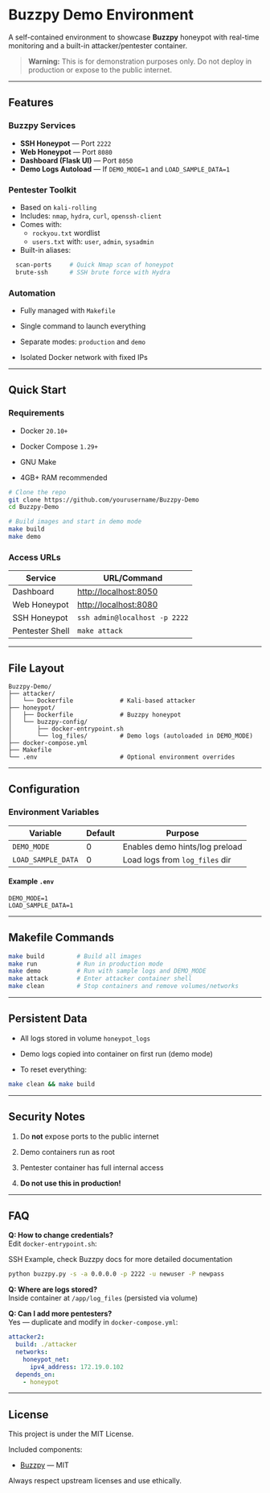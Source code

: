 
# Buzzpy Demo Environment

A self-contained environment to showcase **Buzzpy** honeypot with real-time monitoring and a built-in attacker/pentester container.

> **Warning:** This is for demonstration purposes only. Do not deploy in production or expose to the public internet.

---

## Features

### Buzzpy Services
- **SSH Honeypot** — Port `2222`
- **Web Honeypot** — Port `8080`
- **Dashboard (Flask UI)** — Port `8050`
- **Demo Logs Autoload** — If `DEMO_MODE=1` and `LOAD_SAMPLE_DATA=1`

### Pentester Toolkit
- Based on `kali-rolling`
- Includes: `nmap`, `hydra`, `curl`, `openssh-client`
- Comes with:
  - `rockyou.txt` wordlist
  - `users.txt` with: `user`, `admin`, `sysadmin`
- Built-in aliases:

```bash
  scan-ports     # Quick Nmap scan of honeypot
  brute-ssh      # SSH brute force with Hydra
```

### Automation

- Fully managed with `Makefile`
    
- Single command to launch everything
    
- Separate modes: `production` and `demo`
    
- Isolated Docker network with fixed IPs
    

---

##  Quick Start

### Requirements

- Docker `20.10+`
    
- Docker Compose `1.29+`
    
- GNU Make
    
- 4GB+ RAM recommended


```bash
# Clone the repo
git clone https://github.com/yourusername/Buzzpy-Demo
cd Buzzpy-Demo

# Build images and start in demo mode
make build
make demo
```

### Access URLs

|Service|URL/Command|
|---|---|
|Dashboard|[http://localhost:8050](http://localhost:8050)|
|Web Honeypot|[http://localhost:8080](http://localhost:8080)|
|SSH Honeypot|`ssh admin@localhost -p 2222`|
|Pentester Shell|`make attack`|

---

## File Layout

```text
Buzzpy-Demo/
├── attacker/
│   └── Dockerfile             # Kali-based attacker
├── honeypot/
│   ├── Dockerfile             # Buzzpy honeypot
│   └── buzzpy-config/
│       ├── docker-entrypoint.sh
│       └── log_files/         # Demo logs (autoloaded in DEMO_MODE)
├── docker-compose.yml
├── Makefile
└── .env                       # Optional environment overrides
```

---

## Configuration

### Environment Variables

|Variable|Default|Purpose|
|---|---|---|
|`DEMO_MODE`|0|Enables demo hints/log preload|
|`LOAD_SAMPLE_DATA`|0|Load logs from `log_files` dir|

#### Example `.env`

```dotenv
DEMO_MODE=1
LOAD_SAMPLE_DATA=1
```

---
## Makefile Commands


```bash
make build         # Build all images
make run           # Run in production mode
make demo          # Run with sample logs and DEMO_MODE
make attack        # Enter attacker container shell
make clean         # Stop containers and remove volumes/networks
```

---

## Persistent Data

- All logs stored in volume `honeypot_logs`
    
- Demo logs copied into container on first run (demo mode)
    
- To reset everything:
    
```bash
make clean && make build
```


---

## Security Notes

1. Do **not** expose ports to the public internet
    
2. Demo containers run as root
	
3. Pentester container has full internal access
	
4. **Do not use this in production!**


---

## FAQ

**Q: How to change credentials?**  
Edit `docker-entrypoint.sh`:

SSH Example, check Buzzpy docs for more detailed documentation

```bash
python buzzpy.py -s -a 0.0.0.0 -p 2222 -u newuser -P newpass
```

**Q: Where are logs stored?**  
Inside container at `/app/log_files` (persisted via volume)

**Q: Can I add more pentesters?**  
Yes — duplicate and modify in `docker-compose.yml`:

```yaml
attacker2:
  build: ./attacker
  networks:
    honeypot_net:
      ipv4_address: 172.19.0.102
  depends_on:
    - honeypot
```

---

##  License

This project is under the MIT License.

Included components:

- [Buzzpy](https://github.com/Kaassal/buzzpy) — MIT

Always respect upstream licenses and use ethically.
